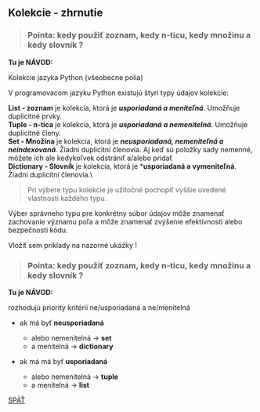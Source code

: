 ## Kolekcie - zhrnutie

>### Pointa: kedy použiť zoznam, kedy n-ticu, kedy množinu a kedy slovník ? 

**Tu je NÁVOD:**

Kolekcie jazyka Python (všeobecne polia)

V programovacom jazyku Python existujú štyri typy údajov kolekcie:

**List - zoznam** je kolekcia, ktorá je ***usporiadaná a meniteľná***. Umožňuje duplicitné prvky.\
**Tuple - n-tica** je kolekcia, ktorá je ***usporiadaná a nemenitelná***. Umožňuje duplicitné členy.\
**Set - Množina** je kolekcia, ktorá je ***neusporiadaná, nemeniteľná a neindexovaná***. Žiadni duplicitní členovia. Aj keď sú položky sady nemenné, môžete ich ale kedykoľvek odstrániť a/alebo pridať\
**Dictionary - Slovník** je kolekcia, ktorá je ***usporiadaná a vymeniteľná**. Žiadni duplicitní členovia.\

> Pri výbere typu kolekcie je užitočné pochopiť vyššie uvedené vlastnosti každého typu.

Výber správneho typu pre konkrétny súbor údajov môže znamenať zachovanie významu poľa a môže znamenať zvýšenie efektívnosti alebo bezpečnosti kódu.

Vložiť sem príklady na nazorné ukážky !

>### Pointa: kedy použiť zoznam, kedy n-ticu, kedy množinu a kedy slovník ? 

**Tu je NÁVOD:**

rozhodujú priority kritérii ne/usporiadaná a ne/menitelná

* ak má byť **neusporiadaná**
    * alebo nemenitelná -> **set**
    * a menitelná -> **dictionary**
    
* ak má má byť **usporiadaná**
    * alebo nemenitelná -> **tuple** 
    * a menitelná -> **list**
     
[SPÄŤ](../../../Obsah.md)

